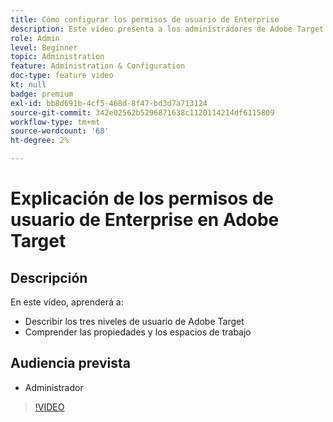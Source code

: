 ```yaml
---
title: Cómo configurar los permisos de usuario de Enterprise
description: Este vídeo presenta a los administradores de Adobe Target los permisos de usuario, las propiedades y los espacios de trabajo. Vea este vídeo para conocer los diferentes niveles de usuario y cómo utilizar propiedades y espacios de trabajo para controlar el acceso de los usuarios.
role: Admin
level: Beginner
topic: Administration
feature: Administration & Configuration
doc-type: feature video
kt: null
badge: premium
exl-id: bb8d691b-4cf5-468d-8f47-bd3d7a713124
source-git-commit: 342e02562b5296871638c1120114214df6115809
workflow-type: tm+mt
source-wordcount: '68'
ht-degree: 2%

---
```


# Explicación de los permisos de usuario de Enterprise en Adobe Target

## Descripción

En este vídeo, aprenderá a:

* Describir los tres niveles de usuario de Adobe Target
* Comprender las propiedades y los espacios de trabajo

## Audiencia prevista

* Administrador

>[!VIDEO](https://video.tv.adobe.com/v/19042/?quality=12)
